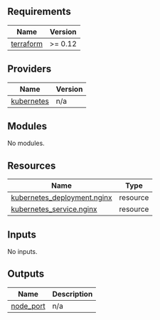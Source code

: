 ## Requirements

| Name | Version |
|------|---------|
| <a name="requirement_terraform"></a> [terraform](#requirement\_terraform) | >= 0.12 |

## Providers

| Name | Version |
|------|---------|
| <a name="provider_kubernetes"></a> [kubernetes](#provider\_kubernetes) | n/a |

## Modules

No modules.

## Resources

| Name | Type |
|------|------|
| [kubernetes_deployment.nginx](https://registry.terraform.io/providers/hashicorp/kubernetes/latest/docs/resources/deployment) | resource |
| [kubernetes_service.nginx](https://registry.terraform.io/providers/hashicorp/kubernetes/latest/docs/resources/service) | resource |

## Inputs

No inputs.

## Outputs

| Name | Description |
|------|-------------|
| <a name="output_node_port"></a> [node\_port](#output\_node\_port) | n/a |
